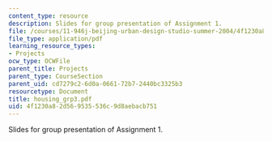 ```yaml
---
content_type: resource
description: Slides for group presentation of Assignment 1.
file: /courses/11-946j-beijing-urban-design-studio-summer-2004/4f1230a82d569535536c9d8aebacb751_housing_grp3.pdf
file_type: application/pdf
learning_resource_types:
- Projects
ocw_type: OCWFile
parent_title: Projects
parent_type: CourseSection
parent_uid: cd7279c2-6d0a-0661-72b7-2440bc3325b3
resourcetype: Document
title: housing_grp3.pdf
uid: 4f1230a8-2d56-9535-536c-9d8aebacb751
---
```

Slides for group presentation of Assignment 1.

